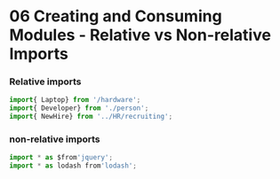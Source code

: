 # 06 Creating and Consuming Modules - Relative vs Non-relative Imports


### Relative imports

```javascript
import{ Laptop} from '/hardware';
import{ Developer} from './person';
import{ NewHire} from '../HR/recruiting';
```



### non-relative imports

```javascript
import * as $from'jquery';
import * as lodash from'lodash';
```
